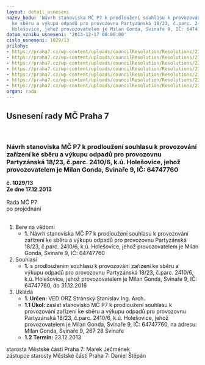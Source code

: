 ```yaml
---
layout: detail_usneseni
nazev_bodu: 'Návrh stanoviska MČ P7 k prodloužení souhlasu k provozování zařízení
  ke sběru a výkupu odpadů pro provozovnu Partyzánská 18/23, č.parc. 2410/6, k.ú.
  Holešovice, jehož provozovatelem je Milan Gonda, Svinaře 9, IČ: 64747760'
datum_vzniku_usneseni: '2013-12-17 00:00:00'
cislo_usneseni: 1029/13
prilohy:
- https://praha7.cz/wp-content/uploads/councilResolution/Resolutions/23352/67-13-sber_11.doc
- https://praha7.cz/wp-content/uploads/councilResolution/Resolutions/23352/67-13-usn_956-2010.doc
- https://praha7.cz/wp-content/uploads/councilResolution/Resolutions/23352/67-13-sber_21.doc
- https://praha7.cz/wp-content/uploads/councilResolution/Resolutions/23352/67-13-sber_31.doc
- https://praha7.cz/wp-content/uploads/councilResolution/Resolutions/23352/67-13-sber_41.doc
- https://praha7.cz/wp-content/uploads/councilResolution/Resolutions/23352/67-13-sber_61.doc
- https://praha7.cz/wp-content/uploads/councilResolution/Resolutions/23352/67-13-12_12_2013.doc
organ: rada
---
```

<div id="ucUsn_pList" class="usn">
	<span><h2>Usnesení rady MČ Praha 7 </h2>
<br></span><div class="standBody">
<span><h3>Návrh stanoviska MČ P7 k prodloužení souhlasu k provozování zařízení ke sběru a výkupu odpadů pro provozovnu Partyzánská 18/23, č.parc. 2410/6, k.ú. Holešovice, jehož provozovatelem je Milan Gonda, Svinaře 9, IČ: 64747760</h3></span><div class="center">
		<strong>č. 1029/13</strong><br>
	</div>
<div class="center">
		<strong>Ze dne 17.12.2013</strong><br><br>
	</div>Rada MČ P7<br> po projednání<br><br><ol>
<li>Bere na vědomí<ul><li>
<strong>1.</strong> Návrh stanoviska MČ P7 k prodloužení souhlasu k provozování zařízení ke sběru a výkupu odpadů pro provozovnu Partyzánská 18/23, č.parc. 2410/6, k.ú. Holešovice, jehož provozovatelem je Milan Gonda, Svinaře 9, IČ: 64747760</li></ul>
</li>
<li>Souhlasí<ul><li>
<strong>1.</strong> s prodloužením souhlasu k provozování zařízení ke sběru a výkupu odpadů pro provozovnu Partyzánská 18/23, č.parc. 2410/6, k.ú. Holešovice, jehož provozovatelem je Milan Gonda, Svinaře 9, IČ: 64747760, do 31.12.2016</li></ul>
</li>
<li>Ukládá<ul>
<li>
<strong>1. Určen: </strong>VED ORZ  Stránský  Stanislav Ing. Arch.</li>
<li>
<strong>1.1 Úkol: </strong>zaslat stanovisko MČ P7 k prodloužení souhlasu k provozování zařízení ke sběru a výkupu odpadů pro provozovnu Partyzánská 18/23, č.parc. 2410/6, k.ú. Holešovice, jehož provozovatelem je Milan Gonda, Svinaře 9, IČ: 64747760, na adresu: Milan Gonda, Svinaře 9, 267 28 Svinaře</li>
<li>
<strong>1.2 Termín: </strong>23.12.2013</li>
</ul>
</li>
</ol>starosta Městské části Praha 7: Marek Ječmének<br>zástupce starosty Městské části Praha 7: Daniel Štěpán 
</div>
</div>